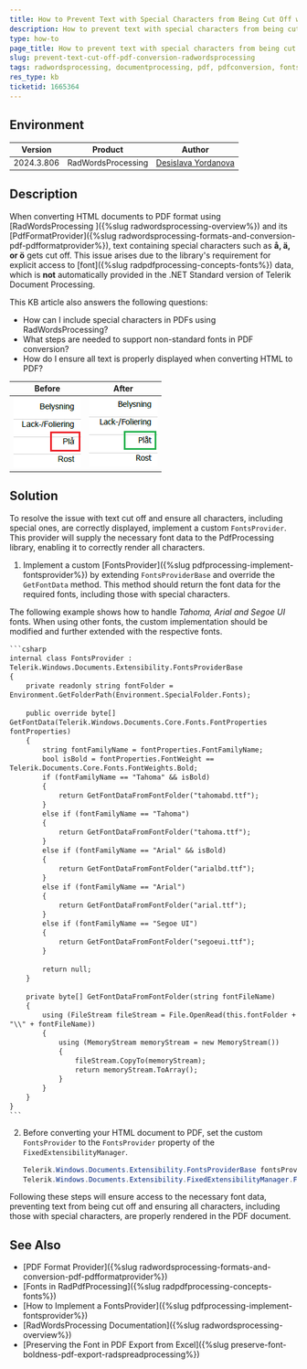 ```yaml
---
title: How to Prevent Text with Special Characters from Being Cut Off when converting HTML to PDF using RadWordsProcessing
description: How to prevent text with special characters from being cut off when converting HTML to PDF using RadWordsProcessing.
type: how-to
page_title: How to prevent text with special characters from being cut off when converting HTML to PDF using RadWordsProcessing
slug: prevent-text-cut-off-pdf-conversion-radwordsprocessing
tags: radwordsprocessing, documentprocessing, pdf, pdfconversion, fonts, special, characters
res_type: kb
ticketid: 1665364
---
```


## Environment

| Version | Product | Author | 
| --- | --- | ---- | 
| 2024.3.806| RadWordsProcessing |[Desislava Yordanova](https://www.telerik.com/blogs/author/desislava-yordanova)| 

## Description
When converting HTML documents to PDF format using [RadWordsProcessing ]({%slug radwordsprocessing-overview%}) and its [PdfFormatProvider]({%slug radwordsprocessing-formats-and-conversion-pdf-pdfformatprovider%}), text containing special characters such as **å, ä, or ö** gets cut off. This issue arises due to the library's requirement for explicit access to [font]({%slug radpdfprocessing-concepts-fonts%}) data, which is **not** automatically provided in the .NET Standard version of Telerik Document Processing.

This KB article also answers the following questions:
- How can I include special characters in PDFs using RadWordsProcessing?
- What steps are needed to support non-standard fonts in PDF conversion?
- How do I ensure all text is properly displayed when converting HTML to PDF?

|Before|After|
|----|----|
|![HTML to Pdf with Cut Off Text](images/html-to-pdf-cutoff-text.png)|![HTML to Pdf with Full Text](images/html-to-pdf-full-text.png)| 

## Solution
To resolve the issue with text cut off and ensure all characters, including special ones, are correctly displayed, implement a custom `FontsProvider`. This provider will supply the necessary font data to the PdfProcessing library, enabling it to correctly render all characters.

1. Implement a custom [FontsProvider]({%slug pdfprocessing-implement-fontsprovider%}) by extending `FontsProviderBase` and override the `GetFontData` method. This method should return the font data for the required fonts, including those with special characters.

The following example shows how to handle *Tahoma, Arial and Segoe UI* fonts. When using other fonts, the custom implementation should be modified and further extended with the respective fonts.

    ```csharp
    internal class FontsProvider : Telerik.Windows.Documents.Extensibility.FontsProviderBase
    {
        private readonly string fontFolder = Environment.GetFolderPath(Environment.SpecialFolder.Fonts);

        public override byte[] GetFontData(Telerik.Windows.Documents.Core.Fonts.FontProperties fontProperties)
        {
            string fontFamilyName = fontProperties.FontFamilyName;
            bool isBold = fontProperties.FontWeight == Telerik.Documents.Core.Fonts.FontWeights.Bold;
            if (fontFamilyName == "Tahoma" && isBold)
            {
                return GetFontDataFromFontFolder("tahomabd.ttf");
            }
            else if (fontFamilyName == "Tahoma")
            {
                return GetFontDataFromFontFolder("tahoma.ttf");
            }
            else if (fontFamilyName == "Arial" && isBold)
            {
                return GetFontDataFromFontFolder("arialbd.ttf");
            }
            else if (fontFamilyName == "Arial")
            {
                return GetFontDataFromFontFolder("arial.ttf");
            }
            else if (fontFamilyName == "Segoe UI")
            {
                return GetFontDataFromFontFolder("segoeui.ttf");
            }

            return null;
        }

        private byte[] GetFontDataFromFontFolder(string fontFileName)
        {
            using (FileStream fileStream = File.OpenRead(this.fontFolder + "\\" + fontFileName))
            {
                using (MemoryStream memoryStream = new MemoryStream())
                {
                    fileStream.CopyTo(memoryStream);
                    return memoryStream.ToArray();
                }
            }
        }
    }
    ```

2. Before converting your HTML document to PDF, set the custom `FontsProvider` to the `FontsProvider` property of the `FixedExtensibilityManager`.

    ```csharp
    Telerik.Windows.Documents.Extensibility.FontsProviderBase fontsProvider = new FontsProvider();
    Telerik.Windows.Documents.Extensibility.FixedExtensibilityManager.FontsProvider = fontsProvider;
    ```

Following these steps will ensure access to the necessary font data, preventing text from being cut off and ensuring all characters, including those with special characters, are properly rendered in the PDF document.

## See Also
- [PDF Format Provider]({%slug radwordsprocessing-formats-and-conversion-pdf-pdfformatprovider%})
- [Fonts in RadPdfProcessing]({%slug radpdfprocessing-concepts-fonts%})
- [How to Implement a FontsProvider]({%slug pdfprocessing-implement-fontsprovider%})
- [RadWordsProcessing Documentation]({%slug radwordsprocessing-overview%})
- [Preserving the Font in PDF Export from Excel]({%slug preserve-font-boldness-pdf-export-radspreadprocessing%})
